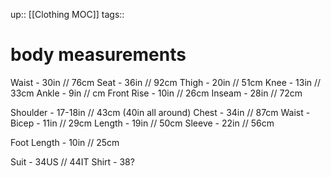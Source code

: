 
up:: [[Clothing MOC]]
tags:: 

# body measurements





Waist - 30in // 76cm
Seat - 36in // 92cm
Thigh - 20in // 51cm
Knee - 13in // 33cm
Ankle - 9in // cm
Front Rise - 10in // 26cm
Inseam - 28in // 72cm


Shoulder - 17-18in // 43cm (40in all around)
Chest - 34in // 87cm
Waist - 
Bicep - 11in // 29cm
Length - 19in // 50cm
Sleeve - 22in // 56cm


Foot Length - 10in // 25cm


Suit - 34US // 44IT
Shirt - 38?